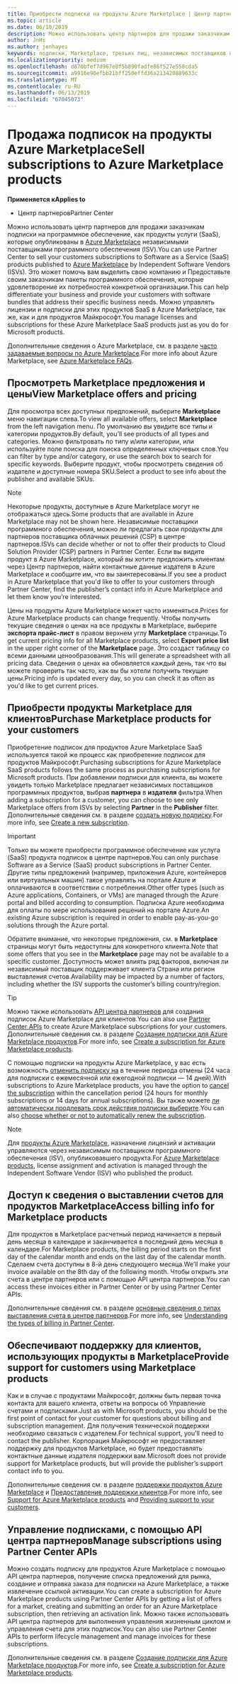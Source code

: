 ```yaml
---
title: Приобрести подписки на продукты Azure Marketplace | Центр партнеров
ms.topic: article
ms.date: 06/10/2019
description: Можно использовать центр партнеров для продажи заказчикам подписки на программное обеспечение как услуга (SaaS) продукты, которые опубликованы в Azure Marketplace, независимыми поставщиками программного обеспечения (ISV).
author: JnHs
ms.author: jenhayes
keywords: подписки, Marketplace, третьих лиц, независимых поставщиков программного обеспечения
ms.localizationpriority: medium
ms.openlocfilehash: d870bfef7d967e8f5b890fadfe86f527e558cda5
ms.sourcegitcommit: a9916e90efbb21bff250effd36a213420889633c
ms.translationtype: MT
ms.contentlocale: ru-RU
ms.lasthandoff: 06/13/2019
ms.locfileid: "67045073"
---
```

# <a name="sell-subscriptions-to-azure-marketplace-products"></a><span data-ttu-id="71964-104">Продажа подписок на продукты Azure Marketplace</span><span class="sxs-lookup"><span data-stu-id="71964-104">Sell subscriptions to Azure Marketplace products</span></span>

<span data-ttu-id="71964-105">**Применяется к**</span><span class="sxs-lookup"><span data-stu-id="71964-105">**Applies to**</span></span>

- <span data-ttu-id="71964-106">Центр партнеров</span><span class="sxs-lookup"><span data-stu-id="71964-106">Partner Center</span></span>

<span data-ttu-id="71964-107">Можно использовать центр партнеров для продажи заказчикам подписки на программное обеспечение, как продукты услуги (SaaS), которые опубликованы в [Azure Marketplace](https://azuremarketplace.microsoft.com/marketplace) независимыми поставщиками программного обеспечения (ISV).</span><span class="sxs-lookup"><span data-stu-id="71964-107">You can use Partner Center to sell your customers subscriptions to Software as a Service (SaaS) products published to [Azure Marketplace](https://azuremarketplace.microsoft.com/marketplace) by Independent Software Vendors (ISVs).</span></span> <span data-ttu-id="71964-108">Это может помочь вам выделить свою компанию и Предоставьте своим заказчикам пакеты программного обеспечения, которые удовлетворение их потребностей конкретной организации.</span><span class="sxs-lookup"><span data-stu-id="71964-108">This can help differentiate your business and provide your customers with software bundles that address their specific business needs.</span></span> <span data-ttu-id="71964-109">Можно управлять лицензии и подписки для этих продуктов SaaS в Azure Marketplace, так же, как и для продуктов Майкрософт.</span><span class="sxs-lookup"><span data-stu-id="71964-109">You manage licenses and subscriptions for these Azure Marketplace SaaS products just as you do for Microsoft products.</span></span>

<span data-ttu-id="71964-110">Дополнительные сведения о Azure Marketplace, см. в разделе [часто задаваемые вопросы по Azure Marketplace](https://docs.microsoft.com/azure/marketplace/marketplace-faq-publisher-guide).</span><span class="sxs-lookup"><span data-stu-id="71964-110">For more info about Azure Marketplace, see [Azure Marketplace FAQs](https://docs.microsoft.com/azure/marketplace/marketplace-faq-publisher-guide).</span></span>

## <a name="view-marketplace-offers-and-pricing"></a><span data-ttu-id="71964-111">Просмотреть Marketplace предложения и цены</span><span class="sxs-lookup"><span data-stu-id="71964-111">View Marketplace offers and pricing</span></span>

<span data-ttu-id="71964-112">Для просмотра всех доступных предложений, выберите **Marketplace** меню навигации слева.</span><span class="sxs-lookup"><span data-stu-id="71964-112">To view all available offers, select **Marketplace** from the left navigation menu.</span></span> <span data-ttu-id="71964-113">По умолчанию вы увидите все типы и категории продуктов.</span><span class="sxs-lookup"><span data-stu-id="71964-113">By default, you’ll see products of all types and categories.</span></span> <span data-ttu-id="71964-114">Можно фильтровать по типу и/или категории, или используйте поле поиска для поиска определенных ключевых слов.</span><span class="sxs-lookup"><span data-stu-id="71964-114">You can filter by type and/or category, or use the search box to search for specific keywords.</span></span> <span data-ttu-id="71964-115">Выберите продукт, чтобы просмотреть сведения об издателе и доступные номера SKU.</span><span class="sxs-lookup"><span data-stu-id="71964-115">Select a product to see info about the publisher and available SKUs.</span></span>

> [!NOTE]
> <span data-ttu-id="71964-116">Некоторые продукты, доступные в Azure Marketplace могут не отображаться здесь.</span><span class="sxs-lookup"><span data-stu-id="71964-116">Some products that are available in Azure Marketplace may not be shown here.</span></span> <span data-ttu-id="71964-117">Независимые поставщики программного обеспечения, можно ли предлагать свои продукты для партнеров поставщика облачных решений (CSP) в центре партнеров.</span><span class="sxs-lookup"><span data-stu-id="71964-117">ISVs can decide whether or not to offer their products to Cloud Solution Provider (CSP) partners in Partner Center.</span></span> <span data-ttu-id="71964-118">Если вы видите продукт в Azure Marketplace, который вы хотите предложить клиентам через Центр партнеров, найти контактные данные издателя в Azure Marketplace и сообщите им, что вы заинтересованы.</span><span class="sxs-lookup"><span data-stu-id="71964-118">If you see a product in Azure Marketplace that you'd like to offer to your customers through Partner Center, find the publisher’s contact info in Azure Marketplace and let them know you’re interested.</span></span>

<span data-ttu-id="71964-119">Цены на продукты Azure Marketplace может часто изменяться.</span><span class="sxs-lookup"><span data-stu-id="71964-119">Prices for Azure Marketplace products can change frequently.</span></span> <span data-ttu-id="71964-120">Чтобы получить текущие сведения о ценах на все продукты в Marketplace, выберите **экспорта прайс-лист** в правом верхнем углу **Marketplace** страницы.</span><span class="sxs-lookup"><span data-stu-id="71964-120">To get current pricing info for all Marketplace products, select **Export price list** in the upper right corner of the **Marketplace** page.</span></span> <span data-ttu-id="71964-121">Это создаст таблицу со всеми данными ценообразования.</span><span class="sxs-lookup"><span data-stu-id="71964-121">This will generate a spreadsheet with all pricing data.</span></span> <span data-ttu-id="71964-122">Сведения о ценах на обновляется каждый день, так что вы можете проверить так часто, как вы бы хотели получить текущие цены.</span><span class="sxs-lookup"><span data-stu-id="71964-122">Pricing info is updated every day, so you can check it as often as you'd like to get current prices.</span></span>

## <a name="purchase-marketplace-products-for-your-customers"></a><span data-ttu-id="71964-123">Приобрести продукты Marketplace для клиентов</span><span class="sxs-lookup"><span data-stu-id="71964-123">Purchase Marketplace products for your customers</span></span>

<span data-ttu-id="71964-124">Приобретение подписок для продуктов Azure Marketplace SaaS используется такой же процесс как приобретение подписок для продуктов Майкрософт.</span><span class="sxs-lookup"><span data-stu-id="71964-124">Purchasing subscriptions for Azure Marketplace SaaS products follows the same process as purchasing subscriptions for Microsoft products.</span></span> <span data-ttu-id="71964-125">При добавлении подписки для клиента, вы можете увидеть только Marketplace предлагает независимых поставщиков программных продуктов, выбрав **партнера** в **издателя** фильтра.</span><span class="sxs-lookup"><span data-stu-id="71964-125">When adding a subscription for a customer, you can choose to see only Marketplace offers from ISVs by selecting **Partner** in the **Publisher** filter.</span></span> <span data-ttu-id="71964-126">Дополнительные сведения см. в разделе [создать новую подписку](create-a-new-subscription.md).</span><span class="sxs-lookup"><span data-stu-id="71964-126">For more info, see [Create a new subscription](create-a-new-subscription.md).</span></span>

> [!IMPORTANT]
> <span data-ttu-id="71964-127">Только вы можете приобрести программное обеспечение как услуга (SaaS) продукта подписок в центре партнеров.</span><span class="sxs-lookup"><span data-stu-id="71964-127">You can only purchase Software as a Service (SaaS) product subscriptions in Partner Center.</span></span> <span data-ttu-id="71964-128">Другие типы предложений (например, приложения Azure, контейнеров или виртуальных машин) такое управлять на портале Azure и оплачиваются в соответствии с потребления.</span><span class="sxs-lookup"><span data-stu-id="71964-128">Other offer types (such as Azure applications, Containers, or VMs) are managed through the Azure portal and billed according to consumption.</span></span> <span data-ttu-id="71964-129">Подписка Azure необходима для оплаты по мере использования решений на портале Azure.</span><span class="sxs-lookup"><span data-stu-id="71964-129">An existing Azure subscription is required in order to enable pay-as-you-go solutions through the Azure portal.</span></span>

<span data-ttu-id="71964-130">Обратите внимание, что некоторые предложения, см. в **Marketplace** страницы могут быть недоступны для конкретного клиента.</span><span class="sxs-lookup"><span data-stu-id="71964-130">Note that some offers that you see in the **Marketplace** page may not be available to a specific customer.</span></span> <span data-ttu-id="71964-131">Доступность может влиять ряд факторов, включая ли независимый поставщик поддерживает клиента Страна или регион выставления счетов.</span><span class="sxs-lookup"><span data-stu-id="71964-131">Availability may be impacted by a number of factors, including whether the ISV supports the customer’s billing country/region.</span></span>

> [!TIP]
> <span data-ttu-id="71964-132">Можно также использовать [API центра партнеров](https://docs.microsoft.com/partner-center/develop/) для создания подписок Azure Marketplace для клиентов.</span><span class="sxs-lookup"><span data-stu-id="71964-132">You can also use [Partner Center APIs](https://docs.microsoft.com/partner-center/develop/) to create Azure Marketplace subscriptions for your customers.</span></span> <span data-ttu-id="71964-133">Дополнительные сведения см. в разделе [Создание подписки для Azure Marketplace продуктов](https://docs.microsoft.com/partner-center/develop/create-subscription-azure-marketplace-products).</span><span class="sxs-lookup"><span data-stu-id="71964-133">For more info, see [Create a subscription for Azure Marketplace products](https://docs.microsoft.com/partner-center/develop/create-subscription-azure-marketplace-products).</span></span>

<span data-ttu-id="71964-134">С помощью подписки на продукты Azure Marketplace, у вас есть возможность [отменить подписку на](https://docs.microsoft.com/partner-center/create-a-new-subscription#cancel-a-subscription) в течение периода отмены (24 часа для подписки с ежемесячной или ежегодной подписки — 14 дней).</span><span class="sxs-lookup"><span data-stu-id="71964-134">With subscriptions to Azure Marketplace products, you have the option to [cancel the subscription](https://docs.microsoft.com/partner-center/create-a-new-subscription#cancel-a-subscription) within the cancellation period (24 hours for monthly subscriptions or 14 days for annual subscriptions).</span></span> <span data-ttu-id="71964-135">Вы также можете [ли автоматически продлевать срок действия подписки выберите](https://docs.microsoft.com/partner-center/create-a-new-subscription#choose-whether-to-automatically-renew-an-azure-marketplace-subscription).</span><span class="sxs-lookup"><span data-stu-id="71964-135">You can also [choose whether or not to automatically renew the subscription](https://docs.microsoft.com/partner-center/create-a-new-subscription#choose-whether-to-automatically-renew-an-azure-marketplace-subscription).</span></span>

> [!NOTE]
> <span data-ttu-id="71964-136">Для [продукты Azure Marketplace](sell-marketplace-products.md), назначение лицензий и активации управляются через независимым поставщиком программного обеспечения (ISV), опубликовавшего продукта.</span><span class="sxs-lookup"><span data-stu-id="71964-136">For [Azure Marketplace products](sell-marketplace-products.md), license assignment and activation is managed through the Independent Software Vendor (ISV) who published the product.</span></span>

## <a name="access-billing-info-for-marketplace-products"></a><span data-ttu-id="71964-137">Доступ к сведения о выставлении счетов для продуктов Marketplace</span><span class="sxs-lookup"><span data-stu-id="71964-137">Access billing info for Marketplace products</span></span>

<span data-ttu-id="71964-138">Для продуктов в Marketplace расчетный период начинается в первый день месяца в календаре и заканчивается в последний день месяца в календаре.</span><span class="sxs-lookup"><span data-stu-id="71964-138">For Marketplace products, the billing period starts on the first day of the calendar month and ends on the last day of the calendar month.</span></span> <span data-ttu-id="71964-139">Сделаем счета доступны в 8-й день следующего месяца.</span><span class="sxs-lookup"><span data-stu-id="71964-139">We’ll make your invoice available on the 8th day of the following month.</span></span> <span data-ttu-id="71964-140">Чтобы открыть эти счета в центре партнеров или с помощью API центра партнеров.</span><span class="sxs-lookup"><span data-stu-id="71964-140">You can access these invoices either in Partner Center or by using Partner Center APIs.</span></span>

<span data-ttu-id="71964-141">Дополнительные сведения см. в разделе [основные сведения о типах выставления счета в центре партнеров](https://docs.microsoft.com/partner-center/billing-different-types#billing-for-one-time-and-select-recurring-charges).</span><span class="sxs-lookup"><span data-stu-id="71964-141">For more info, see [Understanding the types of billing in Partner Center](https://docs.microsoft.com/partner-center/billing-different-types#billing-for-one-time-and-select-recurring-charges).</span></span>

## <a name="provide-support-for-customers-using-marketplace-products"></a><span data-ttu-id="71964-142">Обеспечивают поддержку для клиентов, использующих продукты в Marketplace</span><span class="sxs-lookup"><span data-stu-id="71964-142">Provide support for customers using Marketplace products</span></span>

<span data-ttu-id="71964-143">Как и в случае с продуктами Майкрософт, должны быть первая точка контакта для вашего клиента, ответы на вопросы об Управление счетами и подписками.</span><span class="sxs-lookup"><span data-stu-id="71964-143">Just as with Microsoft products, you should be the first point of contact for your customer for questions about billing and subscription management.</span></span> <span data-ttu-id="71964-144">Для получения технической поддержки необходимо связаться с издателем.</span><span class="sxs-lookup"><span data-stu-id="71964-144">For technical support, you'll need to contact the publisher.</span></span> <span data-ttu-id="71964-145">Корпорация Майкрософт не предоставляет поддержку для продуктов Marketplace, но будет предоставлять контактные данные издателя поддержки вам.</span><span class="sxs-lookup"><span data-stu-id="71964-145">Microsoft does not provide support for Marketplace products, but will provide the publisher’s support contact info to you.</span></span>

<span data-ttu-id="71964-146">Дополнительные сведения см. в разделе [поддержки продуктов Azure Marketplace](https://docs.microsoft.com/partner-center/report-problems-on-behalf-of-a-customer#support-for-azure-marketplace-products) и [Предоставление поддержки клиентов](https://docs.microsoft.com/partner-center/customer-support).</span><span class="sxs-lookup"><span data-stu-id="71964-146">For more info, see [Support for Azure Marketplace products](https://docs.microsoft.com/partner-center/report-problems-on-behalf-of-a-customer#support-for-azure-marketplace-products) and [Providing support to your customers](https://docs.microsoft.com/partner-center/customer-support).</span></span>

## <a name="manage-subscriptions-using-partner-center-apis"></a><span data-ttu-id="71964-147">Управление подписками, с помощью API центра партнеров</span><span class="sxs-lookup"><span data-stu-id="71964-147">Manage subscriptions using Partner Center APIs</span></span>

<span data-ttu-id="71964-148">Можно создать подписку для продуктов Azure Marketplace с помощью API центра партнеров, получение списка предложений для рынка, создание и отправка заказа для подписки на Azure Marketplace, а также извлечение ссылкой активации.</span><span class="sxs-lookup"><span data-stu-id="71964-148">You can create a subscription for Azure Marketplace products using Partner Center APIs by getting a list of offers for a market, creating and submitting an order for an Azure Marketplace subscription, then retrieving an activation link.</span></span> <span data-ttu-id="71964-149">Можно также использовать API центра партнеров для выполнения управления жизненным циклом и управления счета для этих подписок.</span><span class="sxs-lookup"><span data-stu-id="71964-149">You can also use Partner Center APIs to perform lifecycle management and manage invoices for these subscriptions.</span></span>

<span data-ttu-id="71964-150">Дополнительные сведения см. в разделе [Создание подписки для Azure Marketplace продуктов](https://docs.microsoft.com/partner-center/develop/create-subscription-azure-marketplace-products).</span><span class="sxs-lookup"><span data-stu-id="71964-150">For more info, see [Create a subscription for Azure Marketplace products](https://docs.microsoft.com/partner-center/develop/create-subscription-azure-marketplace-products).</span></span>